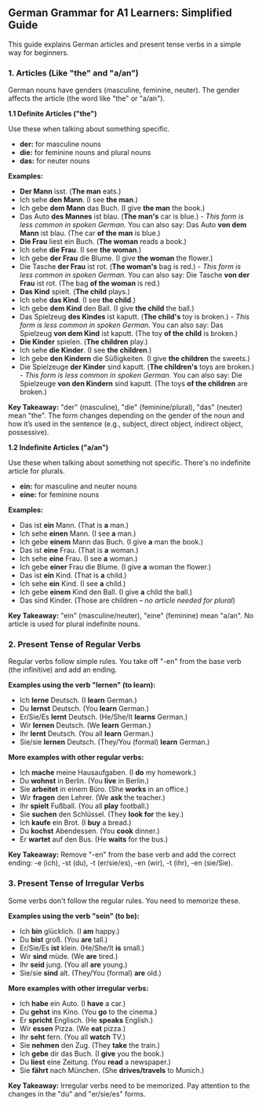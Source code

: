 ## German Grammar for A1 Learners: Simplified Guide

This guide explains German articles and present tense verbs in a simple way for beginners.

### 1. Articles (Like "the" and "a/an")

German nouns have genders (masculine, feminine, neuter).  The gender affects the article (the word like "the" or "a/an").

**1.1 Definite Articles ("the")**

Use these when talking about something specific.

* **der:** for masculine nouns
* **die:** for feminine nouns and plural nouns
* **das:** for neuter nouns

**Examples:**

* **Der Mann** isst. (**The man** eats.)
* Ich sehe **den Mann**. (I see **the man**.)
* Ich gebe **dem Mann** das Buch. (I give **the man** the book.)
* Das Auto **des Mannes** ist blau. (**The man's** car is blue.) - *This form is less common in spoken German.*  You can also say: Das Auto **von dem Mann** ist blau. (The car **of the man** is blue.)
* **Die Frau** liest ein Buch. (**The woman** reads a book.)
* Ich sehe **die Frau**. (I see **the woman**.)
* Ich gebe **der Frau** die Blume. (I give **the woman** the flower.)
* Die Tasche **der Frau** ist rot. (**The woman's** bag is red.) - *This form is less common in spoken German.* You can also say: Die Tasche **von der Frau** ist rot. (The bag **of the woman** is red.)
* **Das Kind** spielt. (**The child** plays.)
* Ich sehe **das Kind**. (I see **the child**.)
* Ich gebe **dem Kind** den Ball. (I give **the child** the ball.)
* Das Spielzeug **des Kindes** ist kaputt. (**The child's** toy is broken.) - *This form is less common in spoken German.*  You can also say: Das Spielzeug **von dem Kind** ist kaputt. (The toy **of the child** is broken.)
* **Die Kinder** spielen. (**The children** play.)
* Ich sehe **die Kinder**. (I see **the children**.)
* Ich gebe **den Kindern** die Süßigkeiten. (I give **the children** the sweets.)
* Die Spielzeuge **der Kinder** sind kaputt. (**The children's** toys are broken.) - *This form is less common in spoken German.*  You can also say: Die Spielzeuge **von den Kindern** sind kaputt. (The toys **of the children** are broken.)



**Key Takeaway:**  "der" (masculine), "die" (feminine/plural), "das" (neuter) mean "the".  The form changes depending on the gender of the noun and how it’s used in the sentence (e.g., subject, direct object, indirect object, possessive).


**1.2 Indefinite Articles ("a/an")**

Use these when talking about something not specific. There's no indefinite article for plurals.

* **ein:** for masculine and neuter nouns
* **eine:** for feminine nouns

**Examples:**

* Das ist **ein** Mann. (That is **a** man.)
* Ich sehe **einen** Mann. (I see **a** man.)
* Ich gebe **einem** Mann das Buch. (I give **a** man the book.)
* Das ist **eine** Frau. (That is **a** woman.)
* Ich sehe **eine** Frau. (I see **a** woman.)
* Ich gebe **einer** Frau die Blume. (I give **a** woman the flower.)
* Das ist **ein** Kind. (That is **a** child.)
* Ich sehe **ein** Kind. (I see **a** child.)
* Ich gebe **einem** Kind den Ball. (I give **a** child the ball.)
* Das sind Kinder. (Those are children – *no article needed for plural*)

**Key Takeaway:**  "ein" (masculine/neuter), "eine" (feminine) mean "a/an". No article is used for plural indefinite nouns.


### 2. Present Tense of Regular Verbs

Regular verbs follow simple rules.  You take off "-en" from the base verb (the infinitive) and add an ending.


**Examples using the verb "lernen" (to learn):**

* Ich **lerne** Deutsch. (I **learn** German.)
* Du **lernst** Deutsch. (You **learn** German.)
* Er/Sie/Es **lernt** Deutsch. (He/She/It **learns** German.)
* Wir **lernen** Deutsch. (We **learn** German.)
* Ihr **lernt** Deutsch. (You all **learn** German.)
* Sie/sie **lernen** Deutsch. (They/You (formal) **learn** German.)


**More examples with other regular verbs:**

* Ich **mache** meine Hausaufgaben. (I **do** my homework.)
* Du **wohnst** in Berlin. (You **live** in Berlin.)
* Sie **arbeitet** in einem Büro. (She **works** in an office.)
* Wir **fragen** den Lehrer. (We **ask** the teacher.)
* Ihr **spielt** Fußball. (You all **play** football.)
* Sie **suchen** den Schlüssel. (They **look for** the key.)
* Ich **kaufe** ein Brot. (I **buy** a bread.)
* Du **kochst** Abendessen. (You **cook** dinner.)
* Er **wartet** auf den Bus. (He **waits** for the bus.)


**Key Takeaway:** Remove "-en" from the base verb and add the correct ending: -e (ich), -st (du), -t (er/sie/es), -en (wir), -t (ihr), -en (sie/Sie).


### 3. Present Tense of Irregular Verbs


Some verbs don't follow the regular rules. You need to memorize these.

**Examples using the verb "sein" (to be):**

* Ich **bin** glücklich. (I **am** happy.)
* Du **bist** groß. (You **are** tall.)
* Er/Sie/Es **ist** klein. (He/She/It **is** small.)
* Wir **sind** müde. (We **are** tired.)
* Ihr **seid** jung. (You all **are** young.)
* Sie/sie **sind** alt. (They/You (formal) **are** old.)


**More examples with other irregular verbs:**

* Ich **habe** ein Auto. (I **have** a car.)
* Du **gehst** ins Kino. (You **go** to the cinema.)
* Er **spricht** Englisch. (He **speaks** English.)
* Wir **essen** Pizza. (We **eat** pizza.)
* Ihr **seht** fern. (You all **watch** TV.)
* Sie **nehmen** den Zug. (They **take** the train.)
* Ich **gebe** dir das Buch. (I **give** you the book.)
* Du **liest** eine Zeitung. (You **read** a newspaper.)
* Sie **fährt** nach München. (She **drives/travels** to Munich.)


**Key Takeaway:**  Irregular verbs need to be memorized. Pay attention to the changes in the "du" and "er/sie/es" forms.